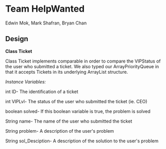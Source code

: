 # Team HelpWanted

Edwin Mok, Mark Shafran, Bryan Chan

## Design

**Class Ticket**

Class Ticket implements comparable in order to compare the VIPStatus of the user who submitted a ticket.  We also typed our ArrayPriorityQueue in that it accepts Tickets in its underlying ArrayList structure.

*Instance Variables:*

int ID- The identification of a ticket

int VIPLvl- The status of the user who submitted the ticket (ie. CEO)

boolean solved- If this boolean variable is true, the problem is solved

String name- The name of the user who submitted the ticket

String problem- A description of the user's problem

String sol_Desciption- A description of the solution to the user's problem
